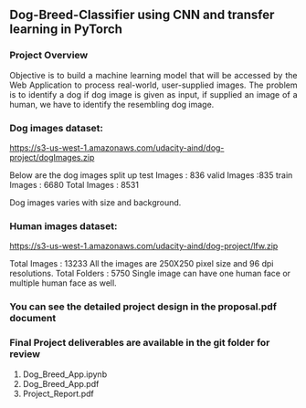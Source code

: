 ## Dog-Breed-Classifier using CNN and transfer learning in PyTorch

### Project Overview
<p align="justify">
Objective is to build a machine learning model that will be accessed by the 
Web Application to process real-world, user-supplied images. The problem is to identify a dog if dog image is given as input, if supplied an image of a human, we have to identify the resembling dog image. </p>

### Dog images dataset: 
https://s3-us-west-1.amazonaws.com/udacity-aind/dog-project/dogImages.zip

Below are the dog images split up
test Images   : 836
valid Images :835
train Images : 6680
Total Images : 8531

Dog images varies with size and background.
 
### Human images dataset: 
https://s3-us-west-1.amazonaws.com/udacity-aind/dog-project/lfw.zip

Total Images : 13233
All the images are 250X250 pixel size and 96 dpi resolutions.
Total Folders : 5750
Single image can have one human face or multiple human face as well.

### You can see the detailed project design in the proposal.pdf document 

### Final Project deliverables are available in the git folder for review
1. Dog_Breed_App.ipynb
2. Dog_Breed_App.pdf
3. Project_Report.pdf
